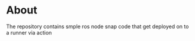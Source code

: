 # About

The repository contains smple ros node snap code that get deployed on to a runner via action
#####